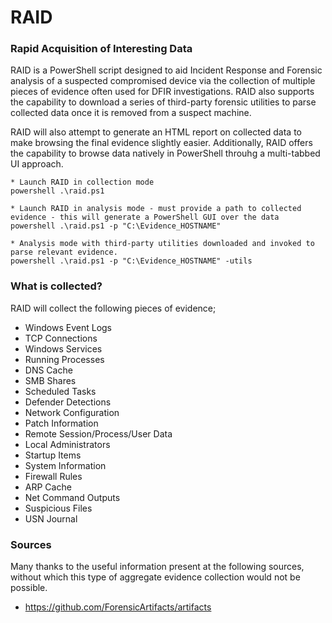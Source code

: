 # RAID
### Rapid Acquisition of Interesting Data

RAID is a PowerShell script designed to aid Incident Response and Forensic analysis of a suspected compromised device via the collection of multiple pieces of evidence often used for DFIR investigations.  RAID also supports the capability to download a series of third-party forensic utilities to parse collected data once it is removed from a suspect machine.    

RAID will also attempt to generate an HTML report on collected data to make browsing the final evidence slightly easier.  Additionally, RAID offers the capability to browse data natively in PowerShell throuhg a multi-tabbed UI approach.

```
* Launch RAID in collection mode
powershell .\raid.ps1

* Launch RAID in analysis mode - must provide a path to collected evidence - this will generate a PowerShell GUI over the data
powershell .\raid.ps1 -p "C:\Evidence_HOSTNAME"

* Analysis mode with third-party utilities downloaded and invoked to parse relevant evidence.
powershell .\raid.ps1 -p "C:\Evidence_HOSTNAME" -utils

```

### What is collected?

RAID will collect the following pieces of evidence;

* Windows Event Logs
* TCP Connections
* Windows Services
* Running Processes
* DNS Cache
* SMB Shares
* Scheduled Tasks
* Defender Detections
* Network Configuration
* Patch Information
* Remote Session/Process/User Data
* Local Administrators
* Startup Items
* System Information
* Firewall Rules
* ARP Cache
* Net Command Outputs
* Suspicious Files
* USN Journal


### Sources
Many thanks to the useful information present at the following sources, without which this type of aggregate evidence collection would not be possible.
* https://github.com/ForensicArtifacts/artifacts